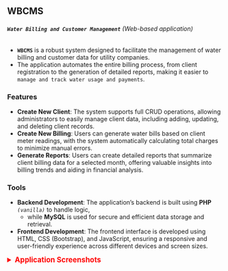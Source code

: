 ## WBCMS

###### **`Water Billing and Customer Management`** (Web-based application)

- **`WBCMS`** is a robust system designed to facilitate the management of water billing and customer data for utility companies. 
- The application automates the entire billing process, from client registration to the generation of detailed reports, making it easier to `manage and track water usage and payments`.

### Features
- **Create New Client**: The system supports full CRUD operations, allowing administrators to easily manage client data, including adding, updating, and deleting client records.
- **Create New Billing**: Users can generate water bills based on client meter readings, with the system automatically calculating total charges to minimize manual errors.
- **Generate Reports**: Users can create detailed reports that summarize client billing data for a selected month, offering valuable insights into billing trends and aiding in financial analysis.

### Tools
- **Backend Development**: The application’s backend is built using **PHP** *`(vanilla)`* to handle logic, 
    - while **MySQL** is used for secure and efficient data storage and retrieval.
- **Frontend Development**: The frontend interface is developed using HTML, CSS (Bootstrap), and JavaScript, ensuring a responsive and user-friendly experience across different devices and screen sizes.


<details>
  <summary style="font-weight: bold; font-size: 1.2em; color: red;">Application Screenshots</summary>

  <h3 style="margin-top: 20px; font-size: 1.5em; color: #333;">Desktop View</h3>

  <!-- First Row -->
  <div style="display: flex; justify-content: space-between; margin-bottom: 20px;">
    <div style="flex: 1; margin-right: 10px;">
      <img src="img/login.png" alt="Login form" style="width: 100%; max-width: 250px; border: 1px solid #ddd; border-radius: 4px;">
      <p style="text-align: center; margin-top: 10px; font-size: 0.9em; color: #666;">Login Page</p>
    </div>
    <div style="flex: 1;">
      <img src="img/dashboard.png" alt="Dashboard" style="width: 100%; max-width: 250px; border: 1px solid #ddd; border-radius: 4px;">
      <p style="text-align: center; margin-top: 10px; font-size: 0.9em; color: #666;">Main Dashboard</p>
    </div>
  </div>

  <!-- Second Row -->
  <div style="display: flex; justify-content: space-between; margin-bottom: 20px;">
    <div style="flex: 1; margin-right: 10px;">
      <img src="img/clients.png" alt="Register" style="width: 100%; max-width: 250px; border: 1px solid #ddd; border-radius: 4px;">
      <p style="text-align: center; margin-top: 10px; font-size: 0.9em; color: #666;">Listing of Clients</p>
    </div>
    <div style="flex: 1;">
      <img src="img/billing.png" alt="Listing of Billings" style="width: 100%; max-width: 250px; border: 1px solid #ddd; border-radius: 4px;">
      <p style="text-align: center; margin-top: 10px; font-size: 0.9em; color: #666;">Listing of Billings</p>
    </div>
  </div>

</details>




